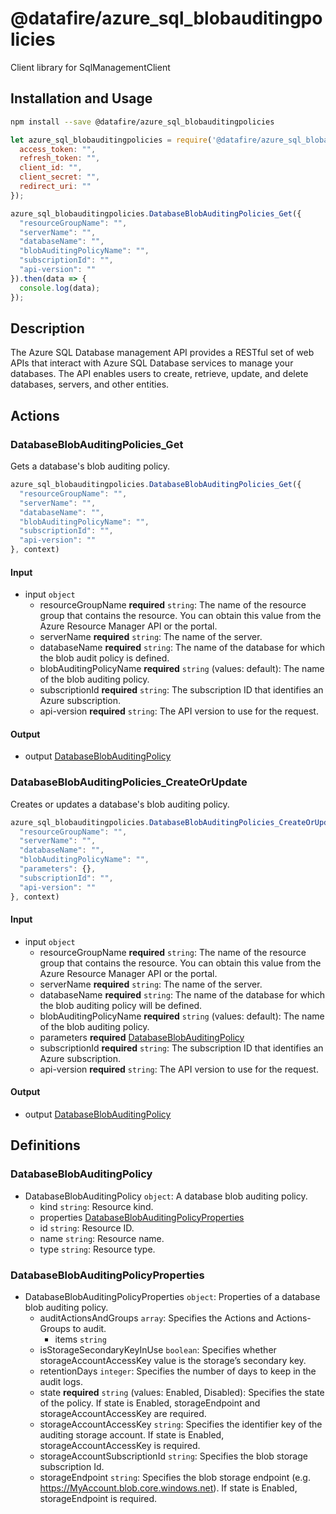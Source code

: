 # @datafire/azure_sql_blobauditingpolicies

Client library for SqlManagementClient

## Installation and Usage
```bash
npm install --save @datafire/azure_sql_blobauditingpolicies
```
```js
let azure_sql_blobauditingpolicies = require('@datafire/azure_sql_blobauditingpolicies').create({
  access_token: "",
  refresh_token: "",
  client_id: "",
  client_secret: "",
  redirect_uri: ""
});

azure_sql_blobauditingpolicies.DatabaseBlobAuditingPolicies_Get({
  "resourceGroupName": "",
  "serverName": "",
  "databaseName": "",
  "blobAuditingPolicyName": "",
  "subscriptionId": "",
  "api-version": ""
}).then(data => {
  console.log(data);
});
```

## Description

The Azure SQL Database management API provides a RESTful set of web APIs that interact with Azure SQL Database services to manage your databases. The API enables users to create, retrieve, update, and delete databases, servers, and other entities.

## Actions

### DatabaseBlobAuditingPolicies_Get
Gets a database's blob auditing policy.


```js
azure_sql_blobauditingpolicies.DatabaseBlobAuditingPolicies_Get({
  "resourceGroupName": "",
  "serverName": "",
  "databaseName": "",
  "blobAuditingPolicyName": "",
  "subscriptionId": "",
  "api-version": ""
}, context)
```

#### Input
* input `object`
  * resourceGroupName **required** `string`: The name of the resource group that contains the resource. You can obtain this value from the Azure Resource Manager API or the portal.
  * serverName **required** `string`: The name of the server.
  * databaseName **required** `string`: The name of the database for which the blob audit policy is defined.
  * blobAuditingPolicyName **required** `string` (values: default): The name of the blob auditing policy.
  * subscriptionId **required** `string`: The subscription ID that identifies an Azure subscription.
  * api-version **required** `string`: The API version to use for the request.

#### Output
* output [DatabaseBlobAuditingPolicy](#databaseblobauditingpolicy)

### DatabaseBlobAuditingPolicies_CreateOrUpdate
Creates or updates a database's blob auditing policy.


```js
azure_sql_blobauditingpolicies.DatabaseBlobAuditingPolicies_CreateOrUpdate({
  "resourceGroupName": "",
  "serverName": "",
  "databaseName": "",
  "blobAuditingPolicyName": "",
  "parameters": {},
  "subscriptionId": "",
  "api-version": ""
}, context)
```

#### Input
* input `object`
  * resourceGroupName **required** `string`: The name of the resource group that contains the resource. You can obtain this value from the Azure Resource Manager API or the portal.
  * serverName **required** `string`: The name of the server.
  * databaseName **required** `string`: The name of the database for which the blob auditing policy will be defined.
  * blobAuditingPolicyName **required** `string` (values: default): The name of the blob auditing policy.
  * parameters **required** [DatabaseBlobAuditingPolicy](#databaseblobauditingpolicy)
  * subscriptionId **required** `string`: The subscription ID that identifies an Azure subscription.
  * api-version **required** `string`: The API version to use for the request.

#### Output
* output [DatabaseBlobAuditingPolicy](#databaseblobauditingpolicy)



## Definitions

### DatabaseBlobAuditingPolicy
* DatabaseBlobAuditingPolicy `object`: A database blob auditing policy.
  * kind `string`: Resource kind.
  * properties [DatabaseBlobAuditingPolicyProperties](#databaseblobauditingpolicyproperties)
  * id `string`: Resource ID.
  * name `string`: Resource name.
  * type `string`: Resource type.

### DatabaseBlobAuditingPolicyProperties
* DatabaseBlobAuditingPolicyProperties `object`: Properties of a database blob auditing policy.
  * auditActionsAndGroups `array`: Specifies the Actions and Actions-Groups to audit.
    * items `string`
  * isStorageSecondaryKeyInUse `boolean`: Specifies whether storageAccountAccessKey value is the storage’s secondary key.
  * retentionDays `integer`: Specifies the number of days to keep in the audit logs.
  * state **required** `string` (values: Enabled, Disabled): Specifies the state of the policy. If state is Enabled, storageEndpoint and storageAccountAccessKey are required.
  * storageAccountAccessKey `string`: Specifies the identifier key of the auditing storage account. If state is Enabled, storageAccountAccessKey is required.
  * storageAccountSubscriptionId `string`: Specifies the blob storage subscription Id.
  * storageEndpoint `string`: Specifies the blob storage endpoint (e.g. https://MyAccount.blob.core.windows.net). If state is Enabled, storageEndpoint is required.



